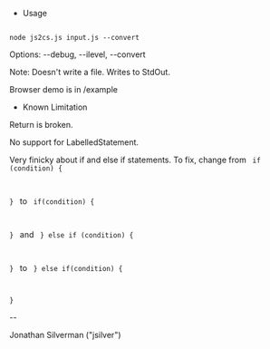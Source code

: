 * Usage

<code>
node js2cs.js input.js --convert
</code>

Options: --debug, --ilevel, --convert

Note: Doesn't write a file. Writes to StdOut.

Browser demo is in /example

* Known Limitation

Return is broken.

No support for LabelledStatement.

Very finicky about if and else if statements. To fix, change from
<code>
if (condition) {

}
</code>
to
<code>
if(condition)
{

}
</code>
and
<code>
} else if (condition) {

}
</code>
to
<code>
}
else
if(condition)
{

}
</code>

--

Jonathan Silverman ("jsilver")
